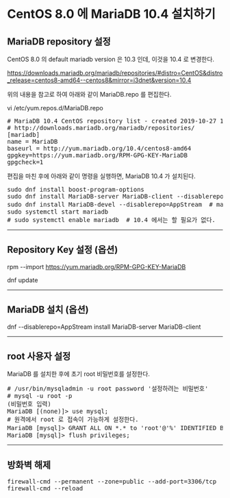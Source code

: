 # CentOS 8.0 에 MariaDB 10.4 설치하기

## MariaDB repository 설정
CentOS 8.0 의 default mariadb version 은 10.3 인데, 이것을 10.4 로 변경한다.

https://downloads.mariadb.org/mariadb/repositories/#distro=CentOS&distro_release=centos8-amd64--centos8&mirror=i3dnet&version=10.4

위의 내용을 참고로 하여 아래와 같이 MariaDB.repo 를 편집한다.

vi /etc/yum.repos.d/MariaDB.repo
<pre>
# MariaDB 10.4 CentOS repository list - created 2019-10-27 14:37 UTC
# http://downloads.mariadb.org/mariadb/repositories/
[mariadb]
name = MariaDB
baseurl = http://yum.mariadb.org/10.4/centos8-amd64
gpgkey=https://yum.mariadb.org/RPM-GPG-KEY-MariaDB
gpgcheck=1
</pre>

편집을 마친 후에 아래와 같이 명령을 실행하면, MariaDB 10.4 가 설치된다.

<pre>
sudo dnf install boost-program-options
sudo dnf install MariaDB-server MariaDB-client --disablerepo=AppStream 
sudo dnf install MariaDB-devel --disablerepo=AppStream  # mariadb_config 가 필요할 때
sudo systemctl start mariadb
# sudo systemctl enable mariadb  # 10.4 에서는 할 필요가 없다.
</pre>

<hr>

## Repository Key 설정 (옵션)

rpm --import https://yum.mariadb.org/RPM-GPG-KEY-MariaDB

dnf update

<hr>

## MariaDB 설치 (옵션)

dnf --disablerepo=AppStream install MariaDB-server MariaDB-client

<hr>

## root 사용자 설정

MariaDB 를 설치한 후에 초기 root 비밀번호를 설정한다.
<pre>
# /usr/bin/mysqladmin -u root password '설정하려는 비밀번호'
# mysql -u root -p
(비밀번호 입력)
MariaDB [(none)]> use mysql;
# 원격에서 root 로 접속이 가능하게 설정한다.
MariaDB [mysql]> GRANT ALL ON *.* to 'root'@'%' IDENTIFIED BY '비밀번호' WITH GRANT OPTION;
MariaDB [mysql]> flush privileges;
</pre>

<hr>

## 방화벽 해제

<pre>
firewall-cmd --permanent --zone=public --add-port=3306/tcp
firewall-cmd --reload
</pre>

